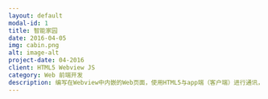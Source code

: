 ```yaml
---
layout: default
modal-id: 1
title: 智能家园
date: 2016-04-05
img: cabin.png
alt: image-alt
project-date: 04-2016
client: HTML5 Webview JS
category: Web 前端开发
description: 编写在Webview中内嵌的Web页面，使用HTML5与app端（客户端）进行通讯，通过使用JsBridge和url等方式在Js与app端之间进行发送和获取消息以及硬件的控制交互，并且与服务端之间进行数据交互，从而实现在Webview中实现对智能设备的控制，（eg：定时开关灯，智能联动等）
--- 
```

